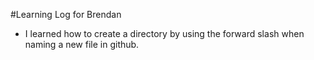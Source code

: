 #Learning Log for Brendan
- I learned how to create a directory by using the forward slash when naming a new file in github.

